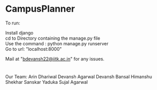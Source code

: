 # CampusPlanner
To run:  
  
Install django  
cd to Directory containing the manage.py file  
Use the command : python manage.py runserver  
Go to url: "localhost:8000"  
   
    
    

Mail at "bdevansh22@iitk.ac.in" for any issues.
#  

Our Team:
Arin Dhariwal
Devansh Agarwal
Devansh Bansal
Himanshu Shekhar
Sanskar Yaduka
Sujal Agarwal

